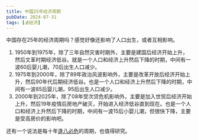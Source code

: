 ```yaml
---
title: 中国25年经济周期
pubDate: 2024-07-31
tags: [💰经济]
---
```


中国存在25年的经济周期吗？感觉好像还影响了人口出生，或者互相影响。

1. 1950年到1975年，除了三年自然灾害时期外，主要是建国后经济开始上升，然后文革时期经济低谷。就是一个人口和经济上升然后下降的时期，中间有一波60后婴儿潮，70后出生人口减少。
2. 1975年到2000年，除了89年政治风波影响外，主要是改革开放后经济开始上升，然后90年代后期经济低谷。也是一个人口和经济上升然后下降的时期，中间有一波85后婴儿潮，95后出生人口减少。
3. 2000年到2025年，除了08年受次贷危机影响外，主要是加入世贸后经济开始上升，然后19年疫情后房地产破灭，开始进入经济低谷直到现在。也是一个人口和经济上升然后下降的时期，中间有一波15后小婴儿潮，但很快下降，主要是受高房价的影响吧。

还有一个说法是每十年[逢八必危]的周期，也值得研究。

[逢八必危]: https://www.bilibili.com/video/BV1Lt4y1t75J/
